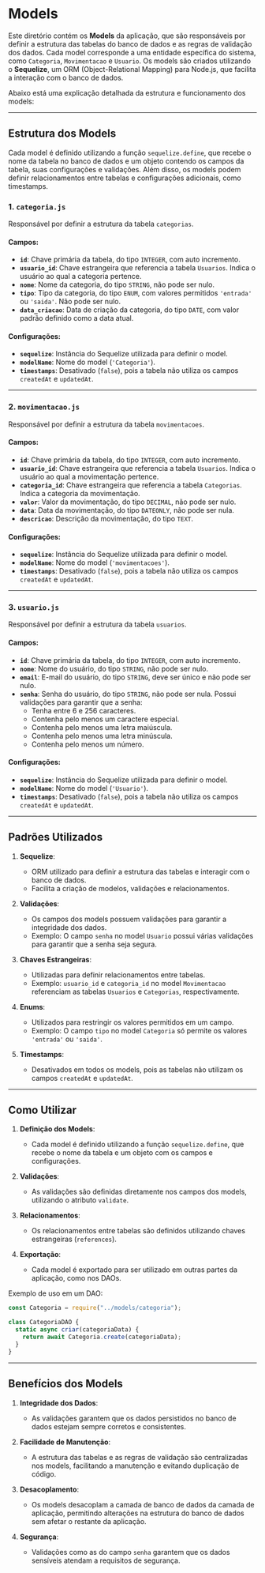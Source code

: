 # Models

Este diretório contém os **Models** da aplicação, que são responsáveis por definir a estrutura das tabelas do banco de dados e as regras de validação dos dados. Cada model corresponde a uma entidade específica do sistema, como `Categoria`, `Movimentacao` e `Usuario`. Os models são criados utilizando o **Sequelize**, um ORM (Object-Relational Mapping) para Node.js, que facilita a interação com o banco de dados.

Abaixo está uma explicação detalhada da estrutura e funcionamento dos models:

---

## Estrutura dos Models

Cada model é definido utilizando a função `sequelize.define`, que recebe o nome da tabela no banco de dados e um objeto contendo os campos da tabela, suas configurações e validações. Além disso, os models podem definir relacionamentos entre tabelas e configurações adicionais, como timestamps.

### 1. **`categoria.js`**
Responsável por definir a estrutura da tabela `categorias`.

#### Campos:
- **`id`**: Chave primária da tabela, do tipo `INTEGER`, com auto incremento.
- **`usuario_id`**: Chave estrangeira que referencia a tabela `Usuarios`. Indica o usuário ao qual a categoria pertence.
- **`nome`**: Nome da categoria, do tipo `STRING`, não pode ser nulo.
- **`tipo`**: Tipo da categoria, do tipo `ENUM`, com valores permitidos `'entrada'` ou `'saida'`. Não pode ser nulo.
- **`data_criacao`**: Data de criação da categoria, do tipo `DATE`, com valor padrão definido como a data atual.

#### Configurações:
- **`sequelize`**: Instância do Sequelize utilizada para definir o model.
- **`modelName`**: Nome do model (`'Categoria'`).
- **`timestamps`**: Desativado (`false`), pois a tabela não utiliza os campos `createdAt` e `updatedAt`.

---

### 2. **`movimentacao.js`**
Responsável por definir a estrutura da tabela `movimentacoes`.

#### Campos:
- **`id`**: Chave primária da tabela, do tipo `INTEGER`, com auto incremento.
- **`usuario_id`**: Chave estrangeira que referencia a tabela `Usuarios`. Indica o usuário ao qual a movimentação pertence.
- **`categoria_id`**: Chave estrangeira que referencia a tabela `Categorias`. Indica a categoria da movimentação.
- **`valor`**: Valor da movimentação, do tipo `DECIMAL`, não pode ser nulo.
- **`data`**: Data da movimentação, do tipo `DATEONLY`, não pode ser nula.
- **`descricao`**: Descrição da movimentação, do tipo `TEXT`.

#### Configurações:
- **`sequelize`**: Instância do Sequelize utilizada para definir o model.
- **`modelName`**: Nome do model (`'movimentacoes'`).
- **`timestamps`**: Desativado (`false`), pois a tabela não utiliza os campos `createdAt` e `updatedAt`.

---

### 3. **`usuario.js`**
Responsável por definir a estrutura da tabela `usuarios`.

#### Campos:
- **`id`**: Chave primária da tabela, do tipo `INTEGER`, com auto incremento.
- **`nome`**: Nome do usuário, do tipo `STRING`, não pode ser nulo.
- **`email`**: E-mail do usuário, do tipo `STRING`, deve ser único e não pode ser nulo.
- **`senha`**: Senha do usuário, do tipo `STRING`, não pode ser nula. Possui validações para garantir que a senha:
  - Tenha entre 6 e 256 caracteres.
  - Contenha pelo menos um caractere especial.
  - Contenha pelo menos uma letra maiúscula.
  - Contenha pelo menos uma letra minúscula.
  - Contenha pelo menos um número.

#### Configurações:
- **`sequelize`**: Instância do Sequelize utilizada para definir o model.
- **`modelName`**: Nome do model (`'Usuario'`).
- **`timestamps`**: Desativado (`false`), pois a tabela não utiliza os campos `createdAt` e `updatedAt`.

---

## Padrões Utilizados

1. **Sequelize**:
   - ORM utilizado para definir a estrutura das tabelas e interagir com o banco de dados.
   - Facilita a criação de modelos, validações e relacionamentos.

2. **Validações**:
   - Os campos dos models possuem validações para garantir a integridade dos dados.
   - Exemplo: O campo `senha` no model `Usuario` possui várias validações para garantir que a senha seja segura.

3. **Chaves Estrangeiras**:
   - Utilizadas para definir relacionamentos entre tabelas.
   - Exemplo: `usuario_id` e `categoria_id` no model `Movimentacao` referenciam as tabelas `Usuarios` e `Categorias`, respectivamente.

4. **Enums**:
   - Utilizados para restringir os valores permitidos em um campo.
   - Exemplo: O campo `tipo` no model `Categoria` só permite os valores `'entrada'` ou `'saida'`.

5. **Timestamps**:
   - Desativados em todos os models, pois as tabelas não utilizam os campos `createdAt` e `updatedAt`.

---

## Como Utilizar

1. **Definição dos Models**:
   - Cada model é definido utilizando a função `sequelize.define`, que recebe o nome da tabela e um objeto com os campos e configurações.

2. **Validações**:
   - As validações são definidas diretamente nos campos dos models, utilizando o atributo `validate`.

3. **Relacionamentos**:
   - Os relacionamentos entre tabelas são definidos utilizando chaves estrangeiras (`references`).

4. **Exportação**:
   - Cada model é exportado para ser utilizado em outras partes da aplicação, como nos DAOs.

Exemplo de uso em um DAO:
```js
const Categoria = require("../models/categoria");

class CategoriaDAO {
  static async criar(categoriaData) {
    return await Categoria.create(categoriaData);
  }
}
```

---

## Benefícios dos Models

1. **Integridade dos Dados**:
   - As validações garantem que os dados persistidos no banco de dados estejam sempre corretos e consistentes.

2. **Facilidade de Manutenção**:
   - A estrutura das tabelas e as regras de validação são centralizadas nos models, facilitando a manutenção e evitando duplicação de código.

3. **Desacoplamento**:
   - Os models desacoplam a camada de banco de dados da camada de aplicação, permitindo alterações na estrutura do banco de dados sem afetar o restante da aplicação.

4. **Segurança**:
   - Validações como as do campo `senha` garantem que os dados sensíveis atendam a requisitos de segurança.